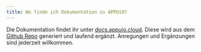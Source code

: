 ```yaml
---
title: Wo finde ich Dokumentation zu APPUiO?
---
```


Die Dokumentation findet ihr unter [docs.appuio.cloud](https://docs.appuio.cloud/). Diese wird aus dem [Github Repo](https://github.com/appuio/appuio-cloud-docs) generiert und laufend ergänzt. Anregungen und Ergänzungen sind jederzeit willkommen.
